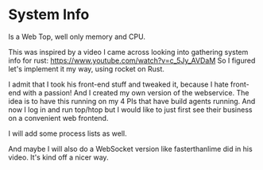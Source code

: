 # System Info

Is a Web Top, well only memory and CPU.

This was inspired by a video I came across looking into gathering system info for rust: https://www.youtube.com/watch?v=c_5Jy_AVDaM
So I figured let's implement it my way, using rocket on Rust.

I admit that I took his front-end stuff and tweaked it, because I hate front-end with a passion!
And I created my own version of the webservice. The idea is to have this running on my 4 PIs that have build agents running. And now I log in and 
run top/htop but I would like to just first see their business on a convenient web frontend.

I will add some process lists as well.

And maybe I will also do a WebSocket version like fasterthanlime did in his video. It's kind off a nicer way.

